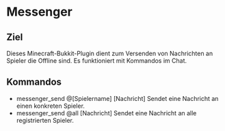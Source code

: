 Messenger
=========

Ziel
----

Dieses Minecraft-Bukkit-Plugin dient zum Versenden von Nachrichten an Spieler die Offline sind. 
Es funktioniert mit Kommandos im Chat.

Kommandos
---------

* messenger_send @[Spielername] [Nachricht]     Sendet eine Nachricht an einen konkreten Spieler.
* messenger_send @all [Nachricht]               Sendet eine Nachricht an alle registrierten Spieler.



